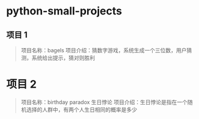 # python-small-projects
 
## 项目 1

> 项目名称：bagels
> 项目介绍：猜数字游戏，系统生成一个三位数，用户猜测，系统给出提示，猜对则胜利

# 项目 2

> 项目名称：birthday paradox 生日悖论
> 项目介绍：生日悖论是指在一个随机选择的人群中，有两个人生日相同的概率是多少